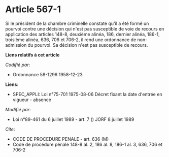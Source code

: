 # Article 567-1

Si le président de la chambre criminelle constate qu'il a été formé un pourvoi contre une décision qui n'est pas susceptible
de voie de recours en application des articles 148-8, deuxième alinéa, 186, dernier alinéa, 186-1, troisième alinéa, 636, 706
et 706-2, il rend une ordonnance de non-admission du pourvoi. Sa décision n'est pas susceptible de recours.

**Liens relatifs à cet article**

_Codifié par_:

  - Ordonnance 58-1296 1958-12-23

**Liens**:

  - SPEC_APPLI: Loi n°75-701 1975-08-06 Décret fixant la date d'entrée en vigueur - absence

_Modifié par_:

  - Loi n°89-461 du 6 juillet 1989 - art. 7 () JORF 8 juillet 1989

_Cite_:

  - CODE DE PROCEDURE PENALE - art. 636 (M)
  - Code de procédure pénale 148-8 al. 2, 186 al. 8, 186-1 al. 3, 636, 706 et 706-2
